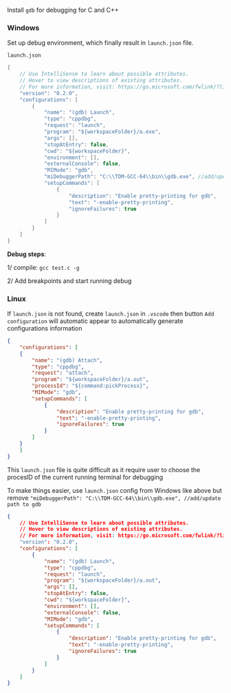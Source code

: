 Install ``gdb`` for debugging for C and C++

### Windows

Set up debug environment, which finally result in ``launch.json`` file.

``launch.json``

```c
{
    // Use IntelliSense to learn about possible attributes.
    // Hover to view descriptions of existing attributes.
    // For more information, visit: https://go.microsoft.com/fwlink/?linkid=830387
    "version": "0.2.0",
    "configurations": [
        {
            "name": "(gdb) Launch",
            "type": "cppdbg",
            "request": "launch",
            "program": "${workspaceFolder}/a.exe",
            "args": [],
            "stopAtEntry": false,
            "cwd": "${workspaceFolder}",
            "environment": [],
            "externalConsole": false,
            "MIMode": "gdb",
            "miDebuggerPath": "C:\\TDM-GCC-64\\bin\\gdb.exe", //add/update path to gdb
            "setupCommands": [
                {
                    "description": "Enable pretty-printing for gdb",
                    "text": "-enable-pretty-printing",
                    "ignoreFailures": true
                }
            ]
        }
    ]
}
```

**Debug steps**:

1/ compile: ``gcc test.c -g``

2/ Add breakpoints and start running debug

### Linux

If ``launch.json`` is not found, create ``launch.json`` in ``.vscode`` then button ``Add configuration`` will automatic appear to automatically generate configurations information 

```json
{
    "configurations": [
    {
        "name": "(gdb) Attach",
        "type": "cppdbg",
        "request": "attach",
        "program": "${workspaceFolder}/a.out",
        "processId": "${command:pickProcess}",
        "MIMode": "gdb",
        "setupCommands": [
            {
                "description": "Enable pretty-printing for gdb",
                "text": "-enable-pretty-printing",
                "ignoreFailures": true
            }
        ]
    }
    ]
}
```

This ``launch.json`` file is quite difficult as it require user to choose the procesID of the current running terminal for debugging

To make things easier, use ``launch.json`` config from Windows like above but remove ``"miDebuggerPath": "C:\\TDM-GCC-64\\bin\\gdb.exe", //add/update path to gdb``

```json
{
    // Use IntelliSense to learn about possible attributes.
    // Hover to view descriptions of existing attributes.
    // For more information, visit: https://go.microsoft.com/fwlink/?linkid=830387
    "version": "0.2.0",
    "configurations": [
        {
            "name": "(gdb) Launch",
            "type": "cppdbg",
            "request": "launch",
            "program": "${workspaceFolder}/a.out",
            "args": [],
            "stopAtEntry": false,
            "cwd": "${workspaceFolder}",
            "environment": [],
            "externalConsole": false,
            "MIMode": "gdb",
            "setupCommands": [
                {
                    "description": "Enable pretty-printing for gdb",
                    "text": "-enable-pretty-printing",
                    "ignoreFailures": true
                }
            ]
        }
    ]
}
```
